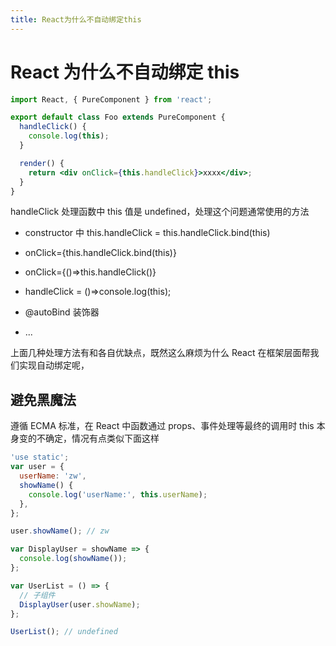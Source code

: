 ```yaml
---
title: React为什么不自动绑定this
---
```


# React 为什么不自动绑定 this

```jsx | pure
import React, { PureComponent } from 'react';

export default class Foo extends PureComponent {
  handleClick() {
    console.log(this);
  }

  render() {
    return <div onClick={this.handleClick}>xxxx</div>;
  }
}
```

handleClick 处理函数中 this 值是 undefined，处理这个问题通常使用的方法

- constructor 中 this.handleClick = this.handleClick.bind(this)

- onClick={this.handleClick.bind(this)}

- onClick={()=>this.handleClick()}

- handleClick = ()=>console.log(this);

- @autoBind
  装饰器

- ...

上面几种处理方法有和各自优缺点，既然这么麻烦为什么 React 在框架层面帮我们实现自动绑定呢，

## 避免黑魔法

遵循 ECMA 标准，在 React 中函数通过 props、事件处理等最终的调用时 this 本身变的不确定，情况有点类似下面这样

```js
'use static';
var user = {
  userName: 'zw',
  showName() {
    console.log('userName:', this.userName);
  },
};

user.showName(); // zw

var DisplayUser = showName => {
  console.log(showName());
};

var UserList = () => {
  // 子组件
  DisplayUser(user.showName);
};

UserList(); // undefined
```
